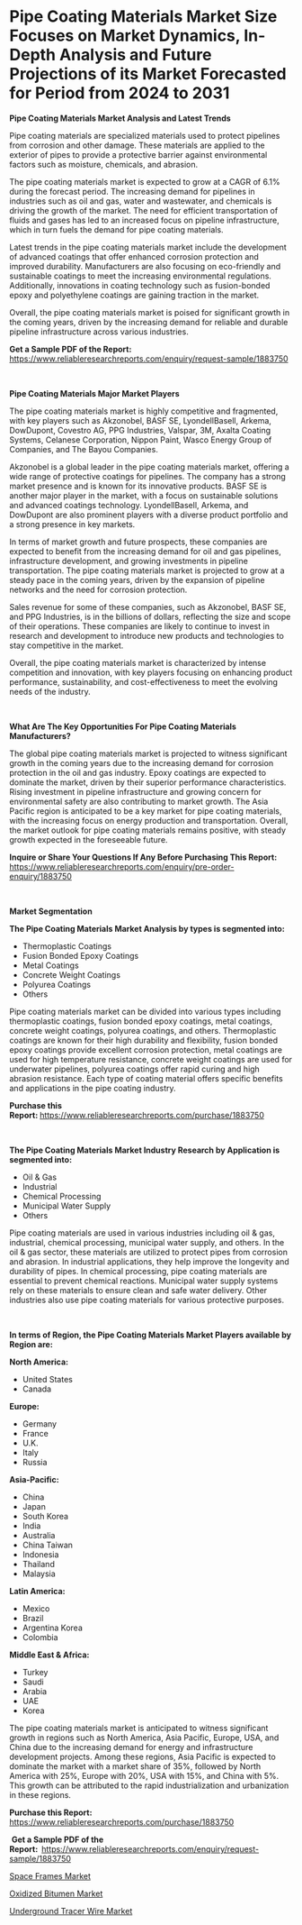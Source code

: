 <p><h1>Pipe Coating Materials Market Size Focuses on Market Dynamics, In-Depth Analysis and Future Projections of its Market Forecasted for Period from 2024 to 2031</h1></p><p><strong>Pipe Coating Materials Market Analysis and Latest Trends</strong></p>
<p><p>Pipe coating materials are specialized materials used to protect pipelines from corrosion and other damage. These materials are applied to the exterior of pipes to provide a protective barrier against environmental factors such as moisture, chemicals, and abrasion.</p><p>The pipe coating materials market is expected to grow at a CAGR of 6.1% during the forecast period. The increasing demand for pipelines in industries such as oil and gas, water and wastewater, and chemicals is driving the growth of the market. The need for efficient transportation of fluids and gases has led to an increased focus on pipeline infrastructure, which in turn fuels the demand for pipe coating materials.</p><p>Latest trends in the pipe coating materials market include the development of advanced coatings that offer enhanced corrosion protection and improved durability. Manufacturers are also focusing on eco-friendly and sustainable coatings to meet the increasing environmental regulations. Additionally, innovations in coating technology such as fusion-bonded epoxy and polyethylene coatings are gaining traction in the market.</p><p>Overall, the pipe coating materials market is poised for significant growth in the coming years, driven by the increasing demand for reliable and durable pipeline infrastructure across various industries.</p></p>
<p><strong>Get a Sample PDF of the Report:&nbsp;</strong> <a href="https://www.reliableresearchreports.com/enquiry/request-sample/1883750">https://www.reliableresearchreports.com/enquiry/request-sample/1883750</a></p>
<p>&nbsp;</p>
<p><strong>Pipe Coating Materials Major Market Players</strong></p>
<p><p>The pipe coating materials market is highly competitive and fragmented, with key players such as Akzonobel, BASF SE, LyondellBasell, Arkema, DowDupont, Covestro AG, PPG Industries, Valspar, 3M, Axalta Coating Systems, Celanese Corporation, Nippon Paint, Wasco Energy Group of Companies, and The Bayou Companies. </p><p>Akzonobel is a global leader in the pipe coating materials market, offering a wide range of protective coatings for pipelines. The company has a strong market presence and is known for its innovative products. BASF SE is another major player in the market, with a focus on sustainable solutions and advanced coatings technology. LyondellBasell, Arkema, and DowDupont are also prominent players with a diverse product portfolio and a strong presence in key markets.</p><p>In terms of market growth and future prospects, these companies are expected to benefit from the increasing demand for oil and gas pipelines, infrastructure development, and growing investments in pipeline transportation. The pipe coating materials market is projected to grow at a steady pace in the coming years, driven by the expansion of pipeline networks and the need for corrosion protection.</p><p>Sales revenue for some of these companies, such as Akzonobel, BASF SE, and PPG Industries, is in the billions of dollars, reflecting the size and scope of their operations. These companies are likely to continue to invest in research and development to introduce new products and technologies to stay competitive in the market.</p><p>Overall, the pipe coating materials market is characterized by intense competition and innovation, with key players focusing on enhancing product performance, sustainability, and cost-effectiveness to meet the evolving needs of the industry.</p></p>
<p>&nbsp;</p>
<p><strong>What Are The Key Opportunities For Pipe Coating Materials Manufacturers?</strong></p>
<p><p>The global pipe coating materials market is projected to witness significant growth in the coming years due to the increasing demand for corrosion protection in the oil and gas industry. Epoxy coatings are expected to dominate the market, driven by their superior performance characteristics. Rising investment in pipeline infrastructure and growing concern for environmental safety are also contributing to market growth. The Asia Pacific region is anticipated to be a key market for pipe coating materials, with the increasing focus on energy production and transportation. Overall, the market outlook for pipe coating materials remains positive, with steady growth expected in the foreseeable future.</p></p>
<p><strong>Inquire or Share Your Questions If Any Before Purchasing This Report:</strong> <a href="https://www.reliableresearchreports.com/enquiry/pre-order-enquiry/1883750">https://www.reliableresearchreports.com/enquiry/pre-order-enquiry/1883750</a></p>
<p>&nbsp;</p>
<p><strong>Market Segmentation</strong></p>
<p><strong>The Pipe Coating Materials Market Analysis by types is segmented into:</strong></p>
<p><ul><li>Thermoplastic Coatings</li><li>Fusion Bonded Epoxy Coatings</li><li>Metal Coatings</li><li>Concrete Weight Coatings</li><li>Polyurea Coatings</li><li>Others</li></ul></p>
<p><p>Pipe coating materials market can be divided into various types including thermoplastic coatings, fusion bonded epoxy coatings, metal coatings, concrete weight coatings, polyurea coatings, and others. Thermoplastic coatings are known for their high durability and flexibility, fusion bonded epoxy coatings provide excellent corrosion protection, metal coatings are used for high temperature resistance, concrete weight coatings are used for underwater pipelines, polyurea coatings offer rapid curing and high abrasion resistance. Each type of coating material offers specific benefits and applications in the pipe coating industry.</p></p>
<p><strong>Purchase this Report:&nbsp;</strong><a href="https://www.reliableresearchreports.com/purchase/1883750">https://www.reliableresearchreports.com/purchase/1883750</a></p>
<p>&nbsp;</p>
<p><strong>The Pipe Coating Materials Market Industry Research by Application is segmented into:</strong></p>
<p><ul><li>Oil & Gas</li><li>Industrial</li><li>Chemical Processing</li><li>Municipal Water Supply</li><li>Others</li></ul></p>
<p><p>Pipe coating materials are used in various industries including oil & gas, industrial, chemical processing, municipal water supply, and others. In the oil & gas sector, these materials are utilized to protect pipes from corrosion and abrasion. In industrial applications, they help improve the longevity and durability of pipes. In chemical processing, pipe coating materials are essential to prevent chemical reactions. Municipal water supply systems rely on these materials to ensure clean and safe water delivery. Other industries also use pipe coating materials for various protective purposes.</p></p>
<p>&nbsp;</p>
<p><strong>In terms of Region, the Pipe Coating Materials Market Players available by Region are:</strong></p>
<p>
    <p> <strong> North America: </strong>
        <ul>
            <li>United States</li>
            <li>Canada</li>
        </ul>
        </p> 
    <p> <strong> Europe: </strong>
        <ul>
            <li>Germany</li>
            <li>France</li>
            <li>U.K.</li>
            <li>Italy</li>
            <li>Russia</li>
        </ul>
        </p> 
    <p> <strong> Asia-Pacific: </strong>
        <ul>
            <li>China</li>
            <li>Japan</li>
            <li>South Korea</li>
            <li>India</li>
            <li>Australia</li>
            <li>China Taiwan</li>
            <li>Indonesia</li>
            <li>Thailand</li>
            <li>Malaysia</li>
        </ul>
        </p> 
    <p> <strong> Latin America: </strong>
        <ul>
            <li>Mexico</li>
            <li>Brazil</li>
            <li>Argentina Korea</li>
            <li>Colombia</li>
        </ul>
        </p> 
    <p> <strong> Middle East & Africa: </strong>
        <ul>
            <li>Turkey</li>
            <li>Saudi</li>
            <li>Arabia</li>
            <li>UAE</li>
            <li>Korea</li>
        </ul>
    </p>
    </p>
<p><p>The pipe coating materials market is anticipated to witness significant growth in regions such as North America, Asia Pacific, Europe, USA, and China due to the increasing demand for energy and infrastructure development projects. Among these regions, Asia Pacific is expected to dominate the market with a market share of 35%, followed by North America with 25%, Europe with 20%, USA with 15%, and China with 5%. This growth can be attributed to the rapid industrialization and urbanization in these regions.</p></p>
<p><strong>Purchase this Report: </strong><a href="https://www.reliableresearchreports.com/purchase/1883750">https://www.reliableresearchreports.com/purchase/1883750</a></p>
<p>&nbsp;<strong>Get a Sample PDF of the Report:&nbsp;&nbsp;</strong><a href="https://www.reliableresearchreports.com/enquiry/request-sample/1883750">https://www.reliableresearchreports.com/enquiry/request-sample/1883750</a></p>
<p><strong></strong></p>
<p><p><a href="https://github.com/dimitrishawkinswaynenp91rgz/Market-Research-Report-List-1/blob/main/space-frames-market.md">Space Frames Market</a></p><p><a href="https://github.com/changoleonlaverguenzanoexiste/Market-Research-Report-List-2/blob/main/oxidized-bitumen-market.md">Oxidized Bitumen Market</a></p><p><a href="https://github.com/danielneavesallisons03mba/Market-Research-Report-List-1/blob/main/underground-tracer-wire-market.md">Underground Tracer Wire Market</a></p></p>